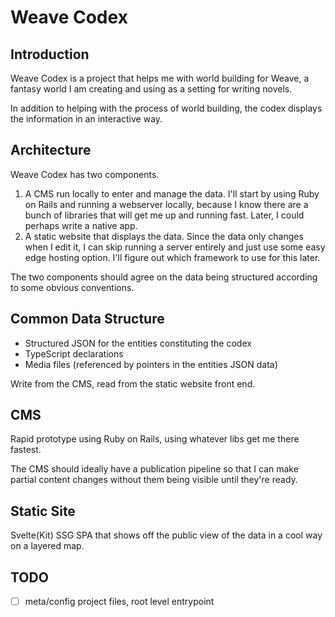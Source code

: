 # Weave Codex

## Introduction

Weave Codex is a project that helps me with world building for Weave, a fantasy world I am creating and using as a setting for writing novels.

In addition to helping with the process of world building, the codex displays the information in an interactive way.

## Architecture

Weave Codex has two components.

1. A CMS run locally to enter and manage the data. I'll start by using Ruby on Rails and running a webserver locally, because I know there are a bunch of libraries that will get me up and running fast. Later, I could perhaps write a native app.
2. A static website that displays the data. Since the data only changes when I edit it, I can skip running a server entirely and just use some easy edge hosting option. I'll figure out which framework to use for this later.

The two components should agree on the data being structured according to some obvious conventions.

## Common Data Structure

* Structured JSON for the entities constituting the codex
* TypeScript declarations
* Media files (referenced by pointers in the entities JSON data)

Write from the CMS, read from the static website front end.

## CMS

Rapid prototype using Ruby on Rails, using whatever libs get me there fastest.

The CMS should ideally have a publication pipeline so that I can make partial content changes without them being visible until they're ready.

## Static Site

Svelte(Kit) SSG SPA that shows off the public view of the data in a cool way on a layered map.

## TODO

- [ ] meta/config project files, root level entrypoint
